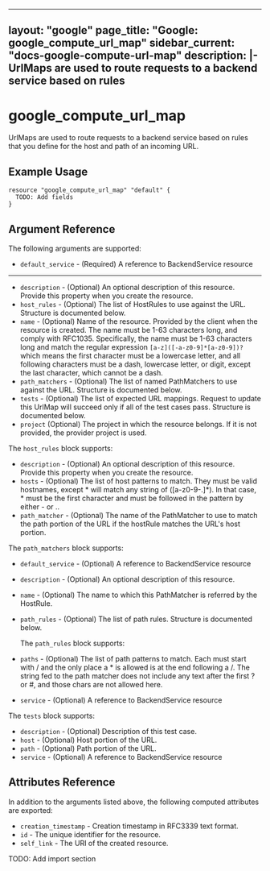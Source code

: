 <!---
 ----------------------------------------------------------------------------

     ***     AUTO GENERATED CODE    ***    AUTO GENERATED CODE     ***

 ----------------------------------------------------------------------------

     This file is automatically generated and manual changes will be
     clobbered when the file is regenerated.

     Please read more about how to change this file in
     .github/CONTRIBUTING.md.

 ----------------------------------------------------------------------------
--->
---
layout: "google"
page_title: "Google: google_compute_url_map"
sidebar_current: "docs-google-compute-url-map"
description: |-
  UrlMaps are used to route requests to a backend service based on rules
---

# google\_compute\_url\_map

UrlMaps are used to route requests to a backend service based on rules
that you define for the host and path of an incoming URL.


## Example Usage

```hcl
resource "google_compute_url_map" "default" {
  TODO: Add fields
}
```

## Argument Reference

The following arguments are supported:

* `default_service` -
  (Required)
  A reference to BackendService resource



- - -

* `description` -
  (Optional)
  An optional description of this resource. Provide this property when
you create the resource.
* `host_rules` -
  (Optional)
  The list of HostRules to use against the URL.
  Structure is documented below.
* `name` -
  (Optional)
  Name of the resource. Provided by the client when the resource is
created. The name must be 1-63 characters long, and comply with
RFC1035. Specifically, the name must be 1-63 characters long and match
the regular expression `[a-z]([-a-z0-9]*[a-z0-9])?` which means the
first character must be a lowercase letter, and all following
characters must be a dash, lowercase letter, or digit, except the last
character, which cannot be a dash.
* `path_matchers` -
  (Optional)
  The list of named PathMatchers to use against the URL.
  Structure is documented below.
* `tests` -
  (Optional)
  The list of expected URL mappings. Request to update this UrlMap will
succeed only if all of the test cases pass.
  Structure is documented below.
* `project` (Optional) The project in which the resource belongs.
    If it is not provided, the provider project is used.


The `host_rules` block supports:
* `description` -
  (Optional)
  An optional description of this resource. Provide this property
when you create the resource.
* `hosts` -
  (Optional)
  The list of host patterns to match. They must be valid
hostnames, except * will match any string of ([a-z0-9-.]*). In
that case, * must be the first character and must be followed in
the pattern by either - or ..
* `path_matcher` -
  (Optional)
  The name of the PathMatcher to use to match the path portion of
the URL if the hostRule matches the URL's host portion.
  
  
  

The `path_matchers` block supports:
* `default_service` -
  (Optional)
  A reference to BackendService resource
* `description` -
  (Optional)
  An optional description of this resource.
* `name` -
  (Optional)
  The name to which this PathMatcher is referred by the HostRule.
* `path_rules` -
  (Optional)
  The list of path rules.
  Structure is documented below.
  
  
  
  The `path_rules` block supports:
* `paths` -
  (Optional)
  The list of path patterns to match. Each must start with /
and the only place a * is allowed is at the end following
a /. The string fed to the path matcher does not include
any text after the first ? or #, and those chars are not
allowed here.
* `service` -
  (Optional)
  A reference to BackendService resource
  
  
The `tests` block supports:
* `description` -
  (Optional)
  Description of this test case.
* `host` -
  (Optional)
  Host portion of the URL.
* `path` -
  (Optional)
  Path portion of the URL.
* `service` -
  (Optional)
  A reference to BackendService resource
  
  
  
  

## Attributes Reference

In addition to the arguments listed above, the following computed attributes are exported:

* `creation_timestamp` -
  Creation timestamp in RFC3339 text format.
* `id` -
  The unique identifier for the resource.
* `self_link` - The URI of the created resource.




TODO: Add import section
